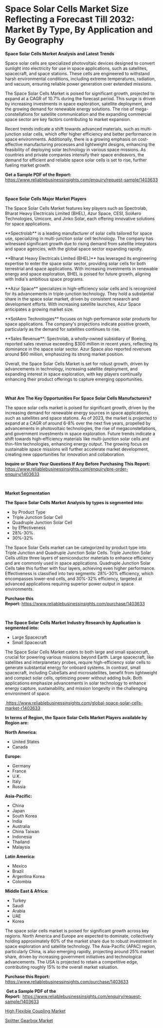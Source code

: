 <p><h1>Space Solar Cells Market Size Reflecting a Forecast Till 2032: Market By Type, By Application and By Geography</h1></p><p><strong>Space Solar Cells Market Analysis and Latest Trends</strong></p>
<p><p>Space solar cells are specialized photovoltaic devices designed to convert sunlight into electricity for use in space applications, such as satellites, spacecraft, and space stations. These cells are engineered to withstand harsh environmental conditions, including extreme temperatures, radiation, and vacuum, ensuring reliable power generation over extended missions.</p><p>The Space Solar Cells Market is poised for significant growth, projected to expand at a CAGR of 10.7% during the forecast period. This surge is driven by increasing investments in space exploration, satellite deployment, and the growing demand for renewable energy solutions. The rise of mega-constellations for satellite communication and the expanding commercial space sector are key factors contributing to market expansion.</p><p>Recent trends indicate a shift towards advanced materials, such as multi-junction solar cells, which offer higher efficiency and better performance in space environments. Additionally, there is a growing emphasis on cost-effective manufacturing processes and lightweight designs, enhancing the feasibility of deploying solar technology in various space missions. As countries and private companies intensify their space endeavors, the demand for efficient and reliable space solar cells is set to rise, further fueling market growth.</p></p>
<p><strong>Get a Sample PDF of the Report:&nbsp;</strong> <a href="https://www.reliablebusinessinsights.com/enquiry/request-sample/1403633?utm_campaign=62&utm_medium=2&utm_source=Github&utm_content=ia&utm_term=13012025&utm_id=space-solar-cells">https://www.reliablebusinessinsights.com/enquiry/request-sample/1403633</a></p>
<p>&nbsp;</p>
<p><strong>Space Solar Cells Major Market Players</strong></p>
<p><p>The Space Solar Cells Market features key players such as Spectrolab, Bharat Heavy Electricals Limited (BHEL), Azur Space, CESI, SolAero Technologies, Umicore, and Jinko Solar, each offering innovative solutions for space applications.</p><p>**Spectrolab** is a leading manufacturer of solar cells tailored for space use, specializing in multi-junction solar cell technology. The company has witnessed significant growth due to rising demand from satellite integrators and space agencies, with the global space sector expanding rapidly. </p><p>**Bharat Heavy Electricals Limited (BHEL)** has leveraged its engineering expertise to enter the space solar sector, providing solar cells for both terrestrial and space applications. With increasing investments in renewable energy and space exploration, BHEL is poised for future growth, aligning with India's ambitious space programs.</p><p>**Azur Space** specializes in high-efficiency solar cells and is recognized for its advancements in triple-junction technology. They hold a substantial share in the space solar market, driven by consistent research and development efforts. With increasing satellite launches, Azur Space anticipates a growing market size.</p><p>**SolAero Technologies** focuses on high-performance solar products for space applications. The company's projections indicate positive growth, particularly as the demand for satellites continues to rise.</p><p>**Sales Revenue**: Spectrolab, a wholly-owned subsidiary of Boeing, reported sales revenue exceeding $300 million in recent years, reflecting its dominance in the space solar sector. Azur Space also reported revenues around $60 million, emphasizing its strong market position. </p><p>Overall, the Space Solar Cells Market is set for robust growth, driven by advancements in technology, increasing satellite deployment, and expanding interest in space exploration, with key players continually enhancing their product offerings to capture emerging opportunities.</p></p>
<p>&nbsp;</p>
<p><strong>What Are The Key Opportunities For Space Solar Cells Manufacturers?</strong></p>
<p><p>The space solar cells market is poised for significant growth, driven by the increasing demand for renewable energy sources in space applications, such as satellites and space stations. As of 2023, the market is projected to expand at a CAGR of around 6-8% over the next five years, propelled by advancements in photovoltaic technologies, the rise of megaconstellations, and government investments in space exploration. Future trends indicate a shift towards high-efficiency materials like multi-junction solar cells and thin-film technologies, enhancing energy output. The growing focus on sustainable space missions will further accelerate market development, creating new opportunities for innovation and collaboration.</p></p>
<p><strong>Inquire or Share Your Questions If Any Before Purchasing This Report:</strong> <a href="https://www.reliablebusinessinsights.com/enquiry/pre-order-enquiry/1403633?utm_campaign=62&utm_medium=2&utm_source=Github&utm_content=ia&utm_term=13012025&utm_id=space-solar-cells">https://www.reliablebusinessinsights.com/enquiry/pre-order-enquiry/1403633</a></p>
<p>&nbsp;</p>
<p><strong>Market Segmentation</strong></p>
<p><strong>The Space Solar Cells Market Analysis by types is segmented into:</strong></p>
<p><ul><li>by Product Type</li><li>Triple Junction Solar Cell</li><li>Quadruple Junction Solar Cell</li><li>by Effectiveness</li><li>28%-30%</li><li>30%-32%</li></ul></p>
<p><p>The Space Solar Cells market can be categorized by product type into Triple Junction and Quadruple Junction Solar Cells. Triple Junction Solar Cells utilize three layers of semiconductor materials to enhance efficiency and are commonly used in space applications. Quadruple Junction Solar Cells take this further with four layers, achieving even higher performance. Effectiveness is classified into two segments: 28%-30% efficiency, which encompasses lower-end cells, and 30%-32% efficiency, targeted at advanced applications requiring superior power output in space environments.</p></p>
<p><strong>Purchase this Report:&nbsp;</strong><a href="https://www.reliablebusinessinsights.com/purchase/1403633?utm_campaign=62&utm_medium=2&utm_source=Github&utm_content=ia&utm_term=13012025&utm_id=space-solar-cells">https://www.reliablebusinessinsights.com/purchase/1403633</a></p>
<p>&nbsp;</p>
<p><strong>The Space Solar Cells Market Industry Research by Application is segmented into:</strong></p>
<p><ul><li>Large Spacecraft</li><li>Small Spacecraft</li></ul></p>
<p><p>The Space Solar Cells Market caters to both large and small spacecraft, crucial for powering various missions beyond Earth. Large spacecraft, like satellites and interplanetary probes, require high-efficiency solar cells to generate substantial energy for onboard systems. In contrast, small spacecraft, including CubeSats and microsatellites, benefit from lightweight and compact solar cells, optimizing power without adding bulk. Both applications emphasize advancements in solar technology to enhance energy capture, sustainability, and mission longevity in the challenging environment of space.</p></p>
<p><a href="https://www.reliablebusinessinsights.com/global-space-solar-cells-market-r1403633?utm_campaign=62&utm_medium=2&utm_source=Github&utm_content=ia&utm_term=13012025&utm_id=space-solar-cells">&nbsp;https://www.reliablebusinessinsights.com/global-space-solar-cells-market-r1403633</a></p>
<p><strong>In terms of Region, the Space Solar Cells Market Players available by Region are:</strong></p>
<p>
    <p> <strong> North America: </strong>
        <ul>
            <li>United States</li>
            <li>Canada</li>
        </ul>
        </p> 
    <p> <strong> Europe: </strong>
        <ul>
            <li>Germany</li>
            <li>France</li>
            <li>U.K.</li>
            <li>Italy</li>
            <li>Russia</li>
        </ul>
        </p> 
    <p> <strong> Asia-Pacific: </strong>
        <ul>
            <li>China</li>
            <li>Japan</li>
            <li>South Korea</li>
            <li>India</li>
            <li>Australia</li>
            <li>China Taiwan</li>
            <li>Indonesia</li>
            <li>Thailand</li>
            <li>Malaysia</li>
        </ul>
        </p> 
    <p> <strong> Latin America: </strong>
        <ul>
            <li>Mexico</li>
            <li>Brazil</li>
            <li>Argentina Korea</li>
            <li>Colombia</li>
        </ul>
        </p> 
    <p> <strong> Middle East & Africa: </strong>
        <ul>
            <li>Turkey</li>
            <li>Saudi</li>
            <li>Arabia</li>
            <li>UAE</li>
            <li>Korea</li>
        </ul>
    </p>
    </p>
<p><p>The space solar cells market is poised for significant growth across key regions. North America and Europe are expected to dominate, collectively holding approximately 60% of the market share due to robust investment in space exploration and satellite technology. The Asia-Pacific (APAC) region, particularly China, is also emerging rapidly, projecting around 25% market share, driven by increasing government initiatives and technological advancements. The USA is projected to retain a competitive edge, contributing roughly 15% to the overall market valuation.</p></p>
<p><strong>Purchase this Report: </strong><a href="https://www.reliablebusinessinsights.com/purchase/1403633?utm_campaign=62&utm_medium=2&utm_source=Github&utm_content=ia&utm_term=13012025&utm_id=space-solar-cells">https://www.reliablebusinessinsights.com/purchase/1403633</a></p>
<p>&nbsp;<strong>Get a Sample PDF of the Report:&nbsp;&nbsp;</strong><a href="https://www.reliablebusinessinsights.com/enquiry/request-sample/1403633?utm_campaign=62&utm_medium=2&utm_source=Github&utm_content=ia&utm_term=13012025&utm_id=space-solar-cells">https://www.reliablebusinessinsights.com/enquiry/request-sample/1403633</a></p>
<p><strong></strong></p>
<p><p><a href="https://github.com/jamastodola515/Market-Research-Report-List-1/blob/main/high-flexible-coupling-market.md?utm_campaign=62&utm_medium=2&utm_source=Github&utm_content=ia&utm_term=13012025&utm_id=space-solar-cells">High Flexible Coupling Market</a></p><p><a href="https://github.com/organophelia8282/Market-Research-Report-List-1/blob/main/splitter-gearbox-market.md?utm_campaign=62&utm_medium=2&utm_source=Github&utm_content=ia&utm_term=13012025&utm_id=space-solar-cells">Splitter Gearbox Market</a></p></p>